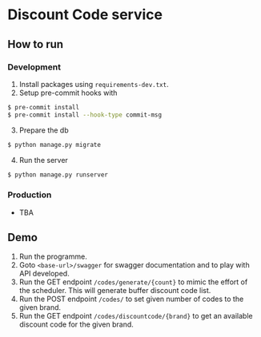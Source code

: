 # Discount Code service

## How to run

### Development
1. Install packages using `requirements-dev.txt`.
2. Setup pre-commit hooks with
```bash
$ pre-commit install
$ pre-commit install --hook-type commit-msg
```
3. Prepare the db
```bash
$ python manage.py migrate
```
4. Run the server
```bash
$ python manage.py runserver
```

### Production
- TBA


## Demo

1. Run the programme.
2. Goto `<base-url>/swagger` for swagger documentation and to play with API developed.
3. Run the GET endpoint `/codes/generate/{count}` to mimic the effort of the scheduler. This will generate buffer discount code list.
4. Run the POST endpoint `/codes/` to set given number of codes to the given brand.
5. Run the GET endpoint `/codes/discountcode/{brand}` to get an available discount code for the given brand.
